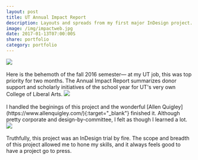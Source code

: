 ```yaml
---
layout: post
title: UT Annual Impact Report
description: Layouts and spreads from my first major InDesign project.
image: /img/impactweb.jpg
date: 2017-01-13T07:00:00S
share: portfolio
category: portfolio
---
```


<img class="col three lazyload" src="{{ site.imgurl }}/img/utfall6.jpg" data-action="zoom">
<div class="col three caption">
&nbsp;
</div>
Here is the behemoth of the fall 2016 semester— at my UT job, this was top priority for two months. The Annual Impact Report summarizes donor support and scholarly initiatives of the school year for UT's very own College of Liberal Arts. 


<img class="col three lazyload" src="{{ site.imgurl }}/img/utfall8.jpg" data-action="zoom">
<div class="col three caption">
&nbsp;
</div>
I handled the beginings of this project and the wonderful [Allen Quigley](https://www.allenquigley.com/){:target="_blank"} finished it. Although pretty corporate and design-by-committee, I felt as though I learned a lot.

<img class="col three lazyload" src="{{ site.imgurl }}/img/utfall7.jpg" data-action="zoom">
<div class="col three caption">
&nbsp;
</div>
Truthfully, this project was an InDesign trial by fire. The scope and breadth of this project allowed me to hone my skills, and it always feels good to have a project go to press. 
